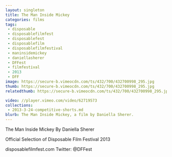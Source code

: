 ```yaml
---
layout: singleton
title: The Man Inside Mickey
categories: films
tags:
 - disposable
 - disposablefilmfest
 - disposablefest
 - disposablefilm
 - disposablefilmfestival
 - maninsidemickey
 - daniellasherer
 - DFFest
 - filmfestival
 - 2013
 - DFF
image: https://secure-b.vimeocdn.com/ts/432/700/432700998_295.jpg
thumb: https://secure-b.vimeocdn.com/ts/432/700/432700998_295.jpg
relatedthumb: https://secure-b.vimeocdn.com/ts/432/700/432700998_295.jpg

video: //player.vimeo.com/video/62719573
collections:
 - 2013-3-24-competitive-shorts.md
blurb: The Man Inside Mickey, a film by Daniella Sherer.
---
```


The Man Inside Mickey
By Daniella Sherer

Official Selection of Disposable Film Festival 2013

disposablefilmfest.com
Twitter: @DFFest